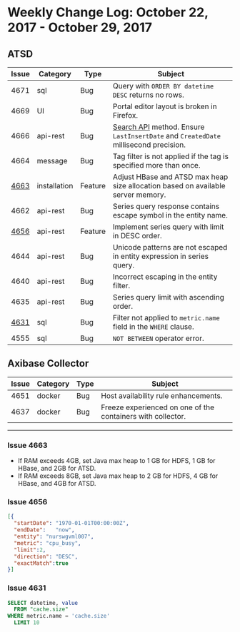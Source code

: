 # Weekly Change Log: October 22, 2017 - October 29, 2017

## ATSD

| Issue| Category    | Type    | Subject              |
|------|-------------|---------|----------------------|
| 4671 | sql | Bug | Query with `ORDER BY datetime DESC` returns no rows. |
| 4669 |UI| Bug | Portal editor layout is broken in Firefox. |
| 4666 | api-rest | Bug | [Search API](../../api/meta/misc/search.md) method. Ensure `LastInsertDate` and `CreatedDate` millisecond precision. |
| 4664 | message | Bug | Tag filter is not applied if the tag is specified more than once. |
| [4663](#issue-4663) | installation | Feature | Adjust HBase and ATSD max heap size allocation based on available server memory. |
| 4662 | api-rest | Bug | Series query response contains escape symbol in the entity name. |
| [4656](#issue-4656) | api-rest | Feature | Implement series query with limit in DESC order. |
| 4644 | api-rest | Bug | Unicode patterns are not escaped in entity expression in series query. |
| 4640 | api-rest | Bug | Incorrect escaping in the entity filter. |
| 4635 | api-rest | Bug | Series query limit with ascending order. |
| [4631](#issue-4631) | sql | Bug | Filter not applied to `metric.name` field in the `WHERE` clause. |
| 4555 | sql | Bug | `NOT BETWEEN` operator error. |

## Axibase Collector

| Issue| Category    | Type    | Subject              |
|------|-------------|---------|----------------------|
| 4651 | docker | Bug | Host availability rule enhancements. |
| 4637 | docker | Bug | Freeze experienced on one of the containers with collector. |

---

### Issue 4663

* If RAM exceeds 4GB, set Java max heap to 1 GB for HDFS, 1 GB for HBase, and 2GB for ATSD.
* If RAM exceeds 8GB, set Java max heap to 2 GB for HDFS, 4 GB for HBase, and 4GB for ATSD.

### Issue 4656

```json
[{
  "startDate": "1970-01-01T00:00:00Z",
  "endDate":   "now",
  "entity": "nurswgvml007",
  "metric": "cpu_busy",
  "limit":2,
  "direction": "DESC",
  "exactMatch":true
}]
```

### Issue 4631

```sql
SELECT datetime, value
  FROM "cache.size"
WHERE metric.name = 'cache.size'
  LIMIT 10
```
